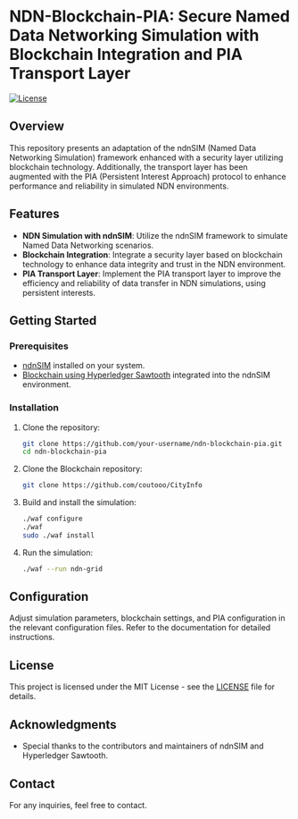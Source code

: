 # NDN-Blockchain-PIA: Secure Named Data Networking Simulation with Blockchain Integration and PIA Transport Layer

[![License](https://img.shields.io/badge/license-MIT-blue.svg)](https://opensource.org/licenses/MIT)

## Overview

This repository presents an adaptation of the ndnSIM (Named Data Networking Simulation) framework enhanced with a security layer utilizing blockchain technology. Additionally, the transport layer has been augmented with the PIA (Persistent Interest Approach) protocol to enhance performance and reliability in simulated NDN environments.

## Features

- **NDN Simulation with ndnSIM**: Utilize the ndnSIM framework to simulate Named Data Networking scenarios.
- **Blockchain Integration**: Integrate a security layer based on blockchain technology to enhance data integrity and trust in the NDN environment.
- **PIA Transport Layer**: Implement the PIA transport layer to improve the efficiency and reliability of data transfer in NDN simulations, using persistent interests.

## Getting Started

### Prerequisites

- [ndnSIM](https://ndnsim.net/current/) installed on your system.
- [Blockchain using Hyperledger Sawtooth](https://github.com/coutooo/CityInfo) integrated into the ndnSIM environment.

### Installation

1. Clone the repository:

    ```bash
    git clone https://github.com/your-username/ndn-blockchain-pia.git
    cd ndn-blockchain-pia
    ```
2. Clone the Blockchain repository:

    ```bash
    git clone https://github.com/coutooo/CityInfo
    ```

3. Build and install the simulation:

    ```bash
    ./waf configure
    ./waf
    sudo ./waf install
    ```

4. Run the simulation:

    ```bash
    ./waf --run ndn-grid
    ```

## Configuration

Adjust simulation parameters, blockchain settings, and PIA configuration in the relevant configuration files. Refer to the documentation for detailed instructions.

## License

This project is licensed under the MIT License - see the [LICENSE](LICENSE) file for details.

## Acknowledgments

- Special thanks to the contributors and maintainers of ndnSIM and Hyperledger Sawtooth.

## Contact

For any inquiries, feel free to contact.

